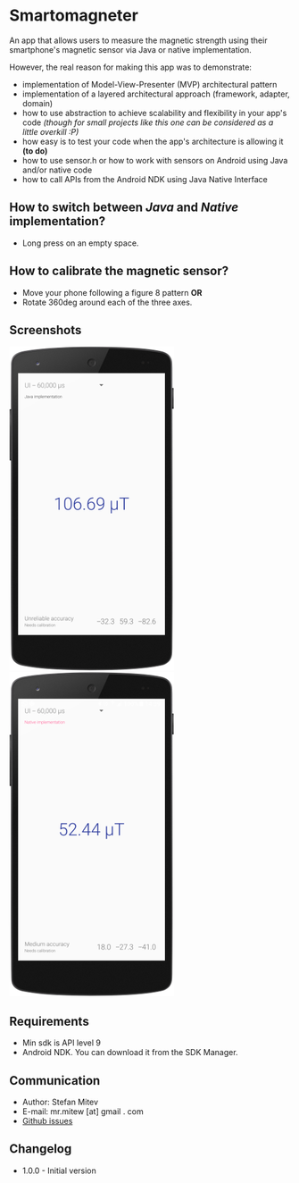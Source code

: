 Smartomagneter
===========================

An app that allows users to measure the magnetic strength using their smartphone's magnetic sensor via Java or native implementation.

However, the real reason for making this app was to demonstrate:

* implementation of Model-View-Presenter (MVP) architectural pattern
* implementation of a layered architectural approach (framework, adapter, domain)
* how to use abstraction to achieve scalability and flexibility in your app's code *(though for small projects like this one can be considered as a little overkill :P)*
* how easy is to test your code when the app's architecture is allowing it **(to do)**
* how to use sensor.h or how to work with sensors on Android using Java and/or native code
* how to call APIs from the Android NDK using Java Native Interface

## How to switch between *Java* and *Native* implementation?

* Long press on an empty space. 

## How to calibrate the magnetic sensor?

* Move your phone following a figure 8 pattern **OR**
* Rotate 360deg around each of the three axes.

## Screenshots
![Running java implementation](https://github.com/mrmitew/Smartomagneter/blob/master/design/screenshot-java-impl-uncalibrated.png) ![Running native implementation](https://github.com/mrmitew/Smartomagneter/blob/master/design/screenshot-native-impl-calibrated.png)

## Requirements
* Min sdk is API level 9
* Android NDK. You can download it from the SDK Manager.

## Communication
* Author: Stefan Mitev
* E-mail: mr.mitew [at] gmail . com
* [Github issues](https://github.com/mrmitew/Smartomagneter/issues)

## Changelog
* 1.0.0 - Initial version
